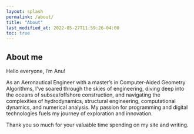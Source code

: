 ```yaml
---
layout: splash
permalink: /about/
title: "About"
last_modified_at: 2022-05-27T11:59:26-04:00
toc: true
---
```


## About me

Hello everyone, I’m Anu!

As an Aeronautical Engineer with a master’s in Computer-Aided Geometry Algorithms, I’ve soared through the skies of engineering, diving deep into the oceans of subsea/offshore construction, and navigating the complexities of hydrodynamics, structural engineering, computational dynamics, and numerical analysis. My passion for programming and digital technologies fuels my journey of exploration and innovation.

Thank you so much for your valuable time spending on my site and writing. 




